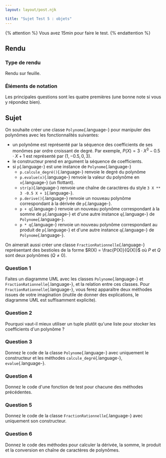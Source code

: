 ```yaml
---
layout: layout/post.njk

title: "Sujet Test 5 : objets"
---
```


{% attention %}
Vous avez 15min pour faire le test.
{% endattention %}

## Rendu

### Type de rendu

Rendu sur feuille.

### Éléments de notation

Les principales questions sont les quatre premières (une bonne note si vous y répondez bien).

## Sujet

On souhaite créer une classe `Polynome`{.language-} pour manipuler des polynômes avec les fonctionnalités suivantes:

- un polynôme est représenté par la séquence des coefficients de ses monômes par ordre croissant de degré. Par exemple, $P(X) = 3 \cdot X^3 -0.5\cdot  X + 1$ est représenté par $(1, -0.5, 0, 3)$.
- le constructeur prend en argument la séquence de coefficients.
- si `p`{.language-} est une instance de `Polynome`{.language-}
  - `p.calcule_degré()`{.language-} renvoie le degré du polynôme
  - `p.evalue(x)`{.language-} renvoie la valeur du polynôme en `x`{.language-} (un flottant).
  - `str(p)`{.language-} renvoie une chaîne de caractères du style `3 X ** 3 -0.5 X + 1`{.language-}.
  - `p.derive()`{.language-} renvoie un nouveau polynôme correspondant à la dérivée de `p`{.language-}.
  - `p + q`{.language-} renvoie un nouveau polynôme correspondant à la somme de `p`{.language-} et d'une autre instance `q`{.language-} de `Polynome`{.language-}.
  - `p * q`{.language-} renvoie un nouveau polynôme correspondant au produit de `p`{.language-} et d'une autre instance `q`{.language-} de `Polynome`{.language-}.

On aimerait aussi créer une classe `FractionRationnelle`{.language-} représentant des bestioles de la forme $R(X) = \frac{P(X)}{Q(X)}$ où $P$ et $Q$ sont deux polynômes ($Q\neq 0$).

### Question 1

Faites un diagramme UML avec les classes `Polynome`{.language-} et `FractionRationnelle`{.language-}, et la relation entre ces classes. Pour `FractionRationnelle`{.language-}, vous ferez apparaître deux méthodes issues de votre imagination (inutile de donner des explications, le diagramme UML est suffisamment explicite).

### Question 2

Pourquoi vaut-il mieux utiliser un tuple plutôt qu'une liste pour stocker les coefficients d'un polynôme ?

### Question 3

Donnez le code de la classe `Polynome`{.language-} avec uniquement le constructeur et les méthodes `calcule_degré`{.language-}, `evalue`{.language-}.

### Question 4

Donnez le code d'une fonction de test pour chacune des méthodes précédentes.

### Question 5

Donnez le code de la classe `FractionRationnelle`{.language-} avec uniquement son constructeur.

### Question 6

Donnez le code des méthodes pour calculer la dérivée, la somme, le produit et la conversion en chaîne de caractères de polynômes.
